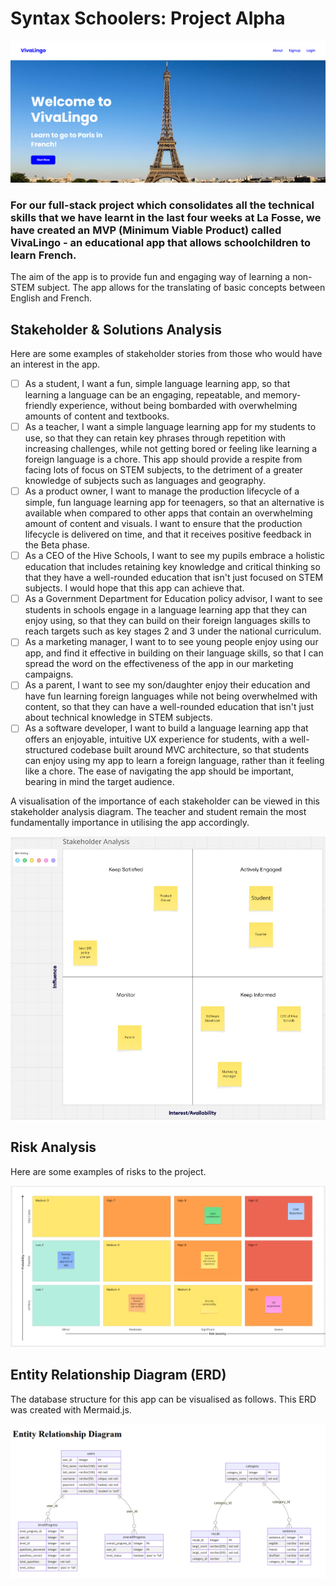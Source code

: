 # Syntax Schoolers: Project Alpha

<img src="frontend/assets/VivaLingo_homepagescreenshot.png">

### For our full-stack project which consolidates all the technical skills that we have learnt in the last four weeks at La Fosse, we have created an MVP (Minimum Viable Product) called VivaLingo - an educational app that allows schoolchildren to learn French.

The aim of the app is to provide fun and engaging way of learning a non-STEM subject. The app allows for the translating of basic concepts between English and French. 

## Stakeholder & Solutions Analysis

Here are some examples of stakeholder stories from those who would have an interest in the app.
- [ ] As a student, I want a fun, simple language learning app, so that learning a language can be an engaging, repeatable, and memory-friendly experience, without being bombarded with overwhelming amounts of content and textbooks. 
- [ ] As a teacher, I want a simple language learning app for my students to use, so that they can retain key phrases through repetition with increasing challenges, while not getting bored or feeling like learning a foreign language is a chore. This app should provide a respite from facing lots of focus on STEM subjects, to the detriment of a greater knowledge of subjects such as languages and geography.
- [ ] As a product owner, I want to manage the production lifecycle of a simple, fun language learning app for teenagers, so that an alternative is available when compared to other apps that contain an overwhelming amount of content and visuals. I want to ensure that the production lifecycle is delivered on time, and that it receives positive feedback in the Beta phase.
- [ ] As a CEO of the Hive Schools, I want to see my pupils embrace a holistic education that includes retaining key knowledge and critical thinking so that they have a well-rounded education that isn't just focused on STEM subjects. I would hope that this app can achieve that.
- [ ] As a Government Department for Education policy advisor, I want to see students in schools engage in a language learning app that they can enjoy using, so that they can build on their foreign languages skills to reach targets such as key stages 2 and 3 under the national curriculum.
- [ ] As a marketing manager, I want to to see young people enjoy using our app, and find it effective in building on their language skills, so that I can spread the word on the effectiveness of the app in our marketing campaigns.
- [ ] As a parent, I want to see my son/daughter enjoy their education and have fun learning foreign languages while not being overwhelmed with content, so that they can have a well-rounded education that isn't just about technical knowledge in STEM subjects. 
- [ ] As a software developer, I want to build a language learning app that offers an enjoyable, intuitive UX experience for students, with a well-structured codebase built around MVC architecture, so that students can enjoy using my app to learn a foreign language, rather than it feeling like a chore. The ease of navigating the app should be important, bearing in mind the target audience.

A visualisation of the importance of each stakeholder can be viewed in this stakeholder analysis diagram. The teacher and student remain the most fundamentally importance in utilising the app accordingly.

<img src="frontend/assets/VivaLingo_stakeholderanalysischart_screenshot.png">


## Risk Analysis

Here are some examples of risks to the project.

<img src="frontend/assets/VivaLingo_RiskAssessmentGrid_screenshot.png">

## Entity Relationship Diagram (ERD)

The database structure for this app can be visualised as follows. This ERD was created with Mermaid.js.

<img src="frontend/assets/VivaLingo_ERD_screenshot.png">

